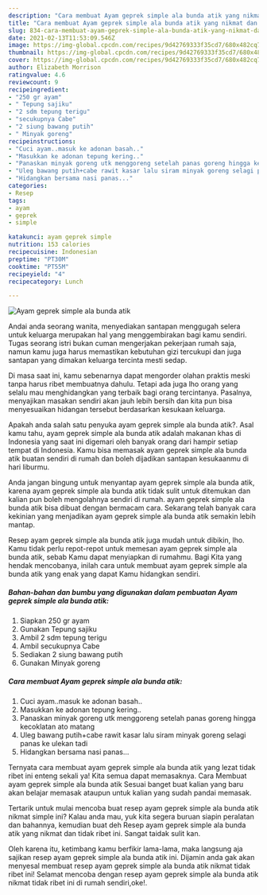 ```yaml
---
description: "Cara membuat Ayam geprek simple ala bunda atik yang nikmat dan Mudah Dibuat"
title: "Cara membuat Ayam geprek simple ala bunda atik yang nikmat dan Mudah Dibuat"
slug: 834-cara-membuat-ayam-geprek-simple-ala-bunda-atik-yang-nikmat-dan-mudah-dibuat
date: 2021-02-13T11:53:09.546Z
image: https://img-global.cpcdn.com/recipes/9d42769333f35cd7/680x482cq70/ayam-geprek-simple-ala-bunda-atik-foto-resep-utama.jpg
thumbnail: https://img-global.cpcdn.com/recipes/9d42769333f35cd7/680x482cq70/ayam-geprek-simple-ala-bunda-atik-foto-resep-utama.jpg
cover: https://img-global.cpcdn.com/recipes/9d42769333f35cd7/680x482cq70/ayam-geprek-simple-ala-bunda-atik-foto-resep-utama.jpg
author: Elizabeth Morrison
ratingvalue: 4.6
reviewcount: 9
recipeingredient:
- "250 gr ayam"
- " Tepung sajiku"
- "2 sdm tepung terigu"
- "secukupnya Cabe"
- "2 siung bawang putih"
- " Minyak goreng"
recipeinstructions:
- "Cuci ayam..masuk ke adonan basah.."
- "Masukkan ke adonan tepung kering.."
- "Panaskan minyak goreng utk menggoreng setelah panas goreng hingga kecoklatan ato matang"
- "Uleg bawang putih+cabe rawit kasar lalu siram minyak goreng selagi panas ke ulekan tadi"
- "Hidangkan bersama nasi panas..."
categories:
- Resep
tags:
- ayam
- geprek
- simple

katakunci: ayam geprek simple 
nutrition: 153 calories
recipecuisine: Indonesian
preptime: "PT30M"
cooktime: "PT55M"
recipeyield: "4"
recipecategory: Lunch

---
```



![Ayam geprek simple ala bunda atik](https://img-global.cpcdn.com/recipes/9d42769333f35cd7/680x482cq70/ayam-geprek-simple-ala-bunda-atik-foto-resep-utama.jpg)

Andai anda seorang wanita, menyediakan santapan menggugah selera untuk keluarga merupakan hal yang menggembirakan bagi kamu sendiri. Tugas seorang istri bukan cuman mengerjakan pekerjaan rumah saja, namun kamu juga harus memastikan kebutuhan gizi tercukupi dan juga santapan yang dimakan keluarga tercinta mesti sedap.

Di masa  saat ini, kamu sebenarnya dapat mengorder olahan praktis meski tanpa harus ribet membuatnya dahulu. Tetapi ada juga lho orang yang selalu mau menghidangkan yang terbaik bagi orang tercintanya. Pasalnya, menyajikan masakan sendiri akan jauh lebih bersih dan kita pun bisa menyesuaikan hidangan tersebut berdasarkan kesukaan keluarga. 



Apakah anda salah satu penyuka ayam geprek simple ala bunda atik?. Asal kamu tahu, ayam geprek simple ala bunda atik adalah makanan khas di Indonesia yang saat ini digemari oleh banyak orang dari hampir setiap tempat di Indonesia. Kamu bisa memasak ayam geprek simple ala bunda atik buatan sendiri di rumah dan boleh dijadikan santapan kesukaanmu di hari liburmu.

Anda jangan bingung untuk menyantap ayam geprek simple ala bunda atik, karena ayam geprek simple ala bunda atik tidak sulit untuk ditemukan dan kalian pun boleh mengolahnya sendiri di rumah. ayam geprek simple ala bunda atik bisa dibuat dengan bermacam cara. Sekarang telah banyak cara kekinian yang menjadikan ayam geprek simple ala bunda atik semakin lebih mantap.

Resep ayam geprek simple ala bunda atik juga mudah untuk dibikin, lho. Kamu tidak perlu repot-repot untuk memesan ayam geprek simple ala bunda atik, sebab Kamu dapat menyiapkan di rumahmu. Bagi Kita yang hendak mencobanya, inilah cara untuk membuat ayam geprek simple ala bunda atik yang enak yang dapat Kamu hidangkan sendiri.

<!--inarticleads1-->

##### Bahan-bahan dan bumbu yang digunakan dalam pembuatan Ayam geprek simple ala bunda atik:

1. Siapkan 250 gr ayam
1. Gunakan  Tepung sajiku
1. Ambil 2 sdm tepung terigu
1. Ambil secukupnya Cabe
1. Sediakan 2 siung bawang putih
1. Gunakan  Minyak goreng




<!--inarticleads2-->

##### Cara membuat Ayam geprek simple ala bunda atik:

1. Cuci ayam..masuk ke adonan basah..
1. Masukkan ke adonan tepung kering..
1. Panaskan minyak goreng utk menggoreng setelah panas goreng hingga kecoklatan ato matang
1. Uleg bawang putih+cabe rawit kasar lalu siram minyak goreng selagi panas ke ulekan tadi
1. Hidangkan bersama nasi panas...




Ternyata cara membuat ayam geprek simple ala bunda atik yang lezat tidak ribet ini enteng sekali ya! Kita semua dapat memasaknya. Cara Membuat ayam geprek simple ala bunda atik Sesuai banget buat kalian yang baru akan belajar memasak ataupun untuk kalian yang sudah pandai memasak.

Tertarik untuk mulai mencoba buat resep ayam geprek simple ala bunda atik nikmat simple ini? Kalau anda mau, yuk kita segera buruan siapin peralatan dan bahannya, kemudian buat deh Resep ayam geprek simple ala bunda atik yang nikmat dan tidak ribet ini. Sangat taidak sulit kan. 

Oleh karena itu, ketimbang kamu berfikir lama-lama, maka langsung aja sajikan resep ayam geprek simple ala bunda atik ini. Dijamin anda gak akan menyesal membuat resep ayam geprek simple ala bunda atik nikmat tidak ribet ini! Selamat mencoba dengan resep ayam geprek simple ala bunda atik nikmat tidak ribet ini di rumah sendiri,oke!.

